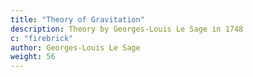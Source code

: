 ```yaml
---
title: "Theory of Gravitation"
description: Theory by Georges-Louis Le Sage in 1748
c: "firebrick"
author: Georges-Louis Le Sage
weight: 56
---
```

